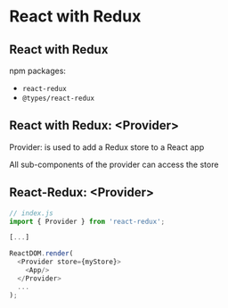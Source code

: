 # React with Redux

## React with Redux

npm packages:

- `react-redux`
- `@types/react-redux`

## React with Redux: &lt;Provider&gt;

Provider: is used to add a Redux store to a React app

All sub-components of the provider can access the store

## React-Redux: &lt;Provider&gt;

```js
// index.js
import { Provider } from 'react-redux';

[...]

ReactDOM.render(
  <Provider store={myStore}>
    <App/>
  </Provider>
  ...
);
```
